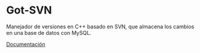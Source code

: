 # Got-SVN
Manejador de versiones en C++ basado en SVN, que almacena los cambios en una base de datos con MySQL.

[Documentación](https://simonfv.github.io/Got-SVN/)
